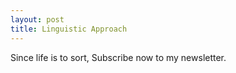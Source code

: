 ```yaml
---
layout: post
title: Linguistic Approach 
---
```


Since life is to sort, Subscribe now to my newsletter. 

